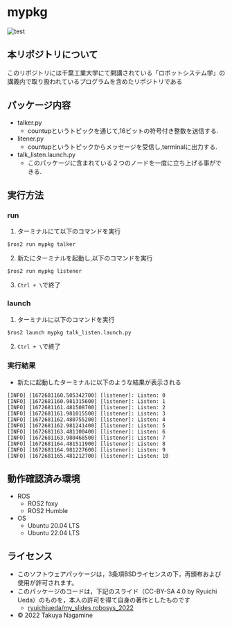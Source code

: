 # mypkg
![test](https://github.com/TakuyaNagamine/mypkg/actions/workflows/test.yml/badge.svg)
## 本リポジトリについて
このリポジトリには千葉工業大学にて開講されている「ロボットシステム学」の講義内で取り扱われているプログラムを含めたリポジトリである
## パッケージ内容
- talker.py
  - countupというトピックを通じて,16ビットの符号付き整数を送信する.
- litener.py
  - countupというトピックからメッセージを受信し,terminalに出力する. 
- talk_listen.launch.py
  - このパッケージに含まれている２つのノードを一度に立ち上げる事ができる.
## 実行方法
### run
1. ターミナルにて以下のコマンドを実行
  ```
  $ros2 run mypkg talker
  ```
2. 新たにターミナルを起動し,以下のコマンドを実行
  ```
  $ros2 run mypkg listener
  ```
3. `Ctrl + \`で終了
### launch
1. ターミナルに以下のコマンドを実行  
```
$ros2 launch mypkg talk_listen.launch.py
```
2. `Ctrl + \`で終了
### 実行結果
- 新たに起動したターミナルに以下のような結果が表示される
```
[INFO] [1672681160.505342700] [listener]: Listen: 0
[INFO] [1672681160.981315600] [listener]: Listen: 1
[INFO] [1672681161.481508700] [listener]: Listen: 2
[INFO] [1672681161.981015500] [listener]: Listen: 3
[INFO] [1672681162.480755200] [listener]: Listen: 4
[INFO] [1672681162.981241400] [listener]: Listen: 5
[INFO] [1672681163.481100400] [listener]: Listen: 6
[INFO] [1672681163.980468500] [listener]: Listen: 7
[INFO] [1672681164.481511900] [listener]: Listen: 8
[INFO] [1672681164.981227600] [listener]: Listen: 9
[INFO] [1672681165.481212700] [listener]: Listen: 10
```
## 動作確認済み環境
- ROS
  - ROS2 foxy
  - ROS2 Humble
- OS
  - Ubuntu 20.04 LTS  
  - Ubuntu 22.04 LTS  
## ライセンス
  - このソフトウェアパッケージは，3条項BSDライセンスの下，再頒布および使用が許可されます。
  - このパッケージのコードは，下記のスライド（CC-BY-SA 4.0 by Ryuichi Ueda）のものを，本人の許可を得て自身の著作としたものです
    - [ryuichiueda/my_slides robosys_2022](https://github.com/ryuichiueda/my_slides/tree/master/robosys_2022)
  - © 2022 Takuya Nagamine

